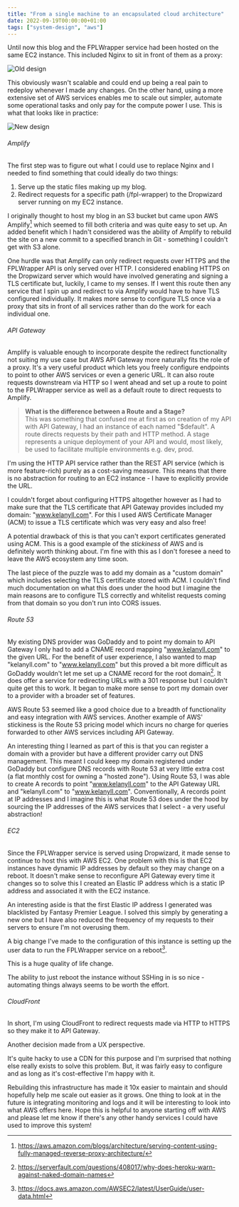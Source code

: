 ```yaml
---
title: "From a single machine to an encapsulated cloud architecture"
date: 2022-09-19T00:00:00+01:00
tags: ["system-design", "aws"]
---
```

Until now this blog and the FPLWrapper service had been hosted on the same EC2 instance. This included Nginx to sit in front of them as a proxy:

![Old design](/blog-original.drawio.png#c)

This obviously wasn't scalable and could end up being a real pain to redeploy whenever I made any changes. On the other hand, using a more extensive set of AWS services enables me to scale out simpler, automate some operational tasks and only pay for the compute power I use. This is what that looks like in practice:

![New design](/blog-new.drawio.png#c)

###### Amplify
The first step was to figure out what I could use to replace Nginx and I needed to find something that could ideally do two things:
1. Serve up the static files making up my blog.
2. Redirect requests for a specific path (/fpl-wrapper) to the Dropwizard server running on my EC2 instance.

I originally thought to host my blog in an S3 bucket but came upon AWS Amplify[^1] which seemed to fill both criteria and was quite easy to set up. An added benefit which I hadn't considered was the ability of Amplify to rebuild the site on a new commit to a specified branch in Git - something I couldn't get with S3 alone.

One hurdle was that Amplify can only redirect requests over HTTPS and the FPLWrapper API is only served over HTTP. I considered enabling HTTPS on the Dropwizard server which would have involved generating and signing a TLS certificate but, luckily, I came to my senses. If I went this route then any service that I spin up and redirect to via Amplify would have to have TLS configured individually. It makes more sense to configure TLS once via a proxy that sits in front of all services rather than do the work for each individual one.

###### API Gateway
Amplify is valuable enough to incorporate despite the redirect functionality not suiting my use case but AWS API Gateway more naturally fits the role of a proxy. It's a very useful product which lets you freely configure endpoints to point to other AWS services or even a generic URL. It can also route requests downstream via HTTP so I went ahead and set up a route to point to the FPLWrapper service as well as a default route to direct requests to Amplify.

> **What is the difference between a Route and a Stage?**\
> This was something that confused me at first as on creation of my API with API Gateway, I had an instance of each named "$default". A route directs requests by their path and HTTP method. A stage represents a unique deployment of your API and would, most likely, be used to facilitate multiple environments e.g. dev, prod.

I'm using the HTTP API service rather than the REST API service (which is more feature-rich) purely as a cost-saving measure. This means that there is no abstraction for routing to an EC2 instance - I have to explicitly provide the URL.

I couldn't forget about configuring HTTPS altogether however as I had to make sure that the TLS certificate that API Gateway provides included my domain: "www.kelanyll.com". For this I used AWS Certificate Manager (ACM) to issue a TLS certificate which was very easy and also free!

A potential drawback of this is that you can't export certificates generated using ACM. This is a good example of the *stickiness* of AWS and is definitely worth thinking about. I'm fine with this as I don't foresee a need to leave the AWS ecosystem any time soon.

The last piece of the puzzle was to add my domain as a "custom domain" which includes selecting the TLS certificate stored with ACM. I couldn't find much documentation on what this does under the hood but I imagine the main reasons are to configure TLS correctly and whitelist requests coming from that domain so you don't run into CORS issues.

###### Route 53
My existing DNS provider was GoDaddy and to point my domain to API Gateway I only had to add a CNAME record mapping "www.kelanyll.com" to the given URL. For the benefit of user experience, I also wanted to map "kelanyll.com" to "www.kelanyll.com" but this proved a bit more difficult as GoDaddy wouldn't let me set up a CNAME record for the root domain[^2]. It does offer a service for redirecting URLs with a 301 response but I couldn't quite get this to work. It began to make more sense to port my domain over to a provider with a broader set of features. 

AWS Route 53 seemed like a good choice due to a breadth of functionality and easy integration with AWS services. Another example of AWS' stickiness is the Route 53 pricing model which incurs no charge for queries forwarded to other AWS services including API Gateway. 

An interesting thing I learned as part of this is that you can register a domain with a provider but have a different provider carry out DNS management. This meant I could keep my domain registered under GoDaddy but configure DNS records with Route 53 at very little extra cost (a flat monthly cost for owning a "hosted zone"). Using Route 53, I was able to create A records to point "www.kelanyll.com" to the API Gateway URL and "kelanyll.com" to "www.kelanyll.com". Conventionally, A records point at IP addresses and I imagine this is what Route 53 does under the hood by sourcing the IP addresses of the AWS services that I select - a very useful abstraction!

###### EC2
Since the FPLWrapper service is served using Dropwizard, it made sense to continue to host this with AWS EC2. One problem with this is that EC2 instances have dynamic IP addresses by default so they may change on a reboot. It doesn't make sense to reconfigure API Gateway every time it changes so to solve this I created an Elastic IP address which is a static IP address and associated it with the EC2 instance.

An interesting aside is that the first Elastic IP address I generated was blacklisted by Fantasy Premier League. I solved this simply by generating a new one but I have also reduced the frequency of my requests to their servers to ensure I'm not overusing them.

A big change I've made to the configuration of this instance is setting up the user data to run the FPLWrapper service on a reboot[^3].

This is a huge quality of life change.

The ability to just reboot the instance without SSHing in is so nice - automating things always seems to be worth the effort.

###### CloudFront
In short, I'm using CloudFront to redirect requests made via HTTP to HTTPS so they make it to API Gateway. 

Another decision made from a UX perspective. 

It's quite hacky to use a CDN for this purpose and I'm surprised that nothing else really exists to solve this problem. But, it was fairly easy to configure and as long as it's cost-effective I'm happy with it.

Rebuilding this infrastructure has made it 10x easier to maintain and should hopefully help me scale out easier as it grows. One thing to look at in the future is integrating monitoring and logs and it will be interesting to look into what AWS offers here. Hope this is helpful to anyone starting off with AWS and please let me know if there's any other handy services I could have used to improve this system!

[^1]: https://aws.amazon.com/blogs/architecture/serving-content-using-fully-managed-reverse-proxy-architecture/
[^2]: https://serverfault.com/questions/408017/why-does-heroku-warn-against-naked-domain-names
[^3]: https://docs.aws.amazon.com/AWSEC2/latest/UserGuide/user-data.html
